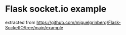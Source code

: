 # Flask socket.io example

extracted from https://github.com/miguelgrinberg/Flask-SocketIO/tree/main/example